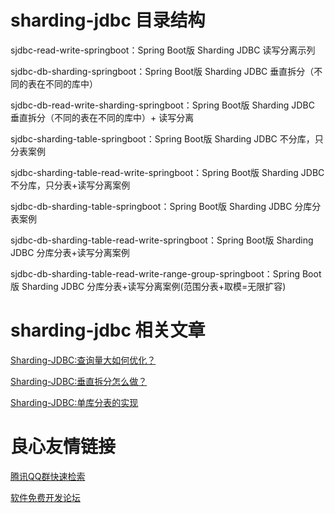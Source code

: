 # sharding-jdbc 目录结构

sjdbc-read-write-springboot：Spring Boot版 Sharding JDBC 读写分离示列

sjdbc-db-sharding-springboot：Spring Boot版 Sharding JDBC 垂直拆分（不同的表在不同的库中）

sjdbc-db-read-write-sharding-springboot：Spring Boot版 Sharding JDBC 垂直拆分（不同的表在不同的库中）+ 读写分离

sjdbc-sharding-table-springboot：Spring Boot版 Sharding JDBC 不分库，只分表案例

sjdbc-sharding-table-read-write-springboot：Spring Boot版 Sharding JDBC 不分库，只分表+读写分离案例

sjdbc-db-sharding-table-springboot：Spring Boot版 Sharding JDBC 分库分表案例

sjdbc-db-sharding-table-read-write-springboot：Spring Boot版 Sharding JDBC 分库分表+读写分离案例

sjdbc-db-sharding-table-read-write-range-group-springboot：Spring Boot版 Sharding JDBC 分库分表+读写分离案例(范围分表+取模=无限扩容)

# sharding-jdbc 相关文章

[Sharding-JDBC:查询量大如何优化？](https://mp.weixin.qq.com/s/kp2lJHpTMz4bDWkJYjVbOQ)

[Sharding-JDBC:垂直拆分怎么做？](https://mp.weixin.qq.com/s/wl8h6LIQUHztVuVbjfsU3Q)

[Sharding-JDBC:单库分表的实现](http://cxytiandi.com/blog/detail/36400)


 # 良心友情链接

[腾讯QQ群快速检索](http://u.720life.cn/s/8cf73f7c)

[软件免费开发论坛](http://u.720life.cn/s/bbb01dc0)